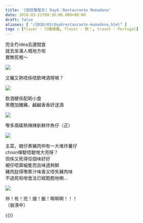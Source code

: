 ```yaml
---
title: '[抱抱葡萄牙] Day6：Restaurante Mumadona'
date: 2018-03-21T09:30:00.000+08:00
draft: false
aliases: [ "/2018/03/day6restaurante-mumadona.html" ]
tags : [flavor - 行膳積腹, flavor - 飲！, travel - Portugal]
---
```


完全冇idea去邊間食  
就去坐滿人嘅地方啦  
實無死嘅～  

![](/images/portugal6c1.jpg)

又曬又熱唔係唔飲啤酒呀嘛？  

![](/images/portugal6c2.jpg)

飲酒梗係配啲小食  
黑欖加醃豬，鹹鹹香香好送酒  

![](/images/portugal6c.jpg)

嚟多兩碟熱辣辣新鮮炸魚仔（正）  

![](/images/portugal6c3.jpg)

主菜，蜆仔煮豬肉仲有一大堆炸薯仔  
chisin㗎駛唔駛咁大兜呀？  
但係又死得佢個味好好  
蜆仔唔算細隻而且味道夠鮮  
豬肉腍得嚟煮汁味香又唔失豬肉味  
不過死啦咁食法已經飽飽地喇...  

![](/images/portugal6c4.jpg)

仲！有！兜！燴！飯！啊啊啊！！！  
（崩潰中）  
  

{{<portugal>}}  
